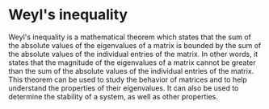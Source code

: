 # Weyl's inequality

Weyl's inequality is a mathematical theorem which states that the sum of the absolute values of the eigenvalues of a matrix is bounded by the sum of the absolute values of the individual entries of the matrix. In other words, it states that the magnitude of the eigenvalues of a matrix cannot be greater than the sum of the absolute values of the individual entries of the matrix. This theorem can be used to study the behavior of matrices and to help understand the properties of their eigenvalues. It can also be used to determine the stability of a system, as well as other properties.
